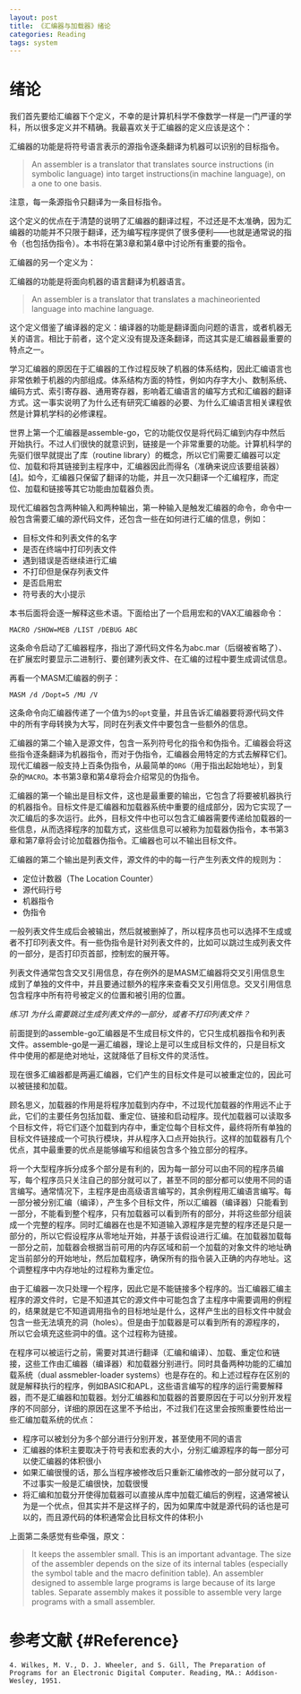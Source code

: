 ```yaml
---
layout: post
title: 《汇编器与加载器》绪论
categories: Reading
tags: system
---
```


# 绪论

我们首先要给汇编器下个定义，不幸的是计算机科学不像数学一样是一门严谨的学科，所以很多定义并不精确。我最喜欢关于汇编器的定义应该是这个：

汇编器的功能是将符号语言表示的源指令逐条翻译为机器可以识别的目标指令。

>An assembler is a translator that translates source instructions (in symbolic language) into target instructions(in machine language), on a one to one basis.

注意，每一条源指令只翻译为一条目标指令。

这个定义的优点在于清楚的说明了汇编器的翻译过程，不过还是不太准确，因为汇编器的功能并不只限于翻译，还为编写程序提供了很多便利——也就是通常说的指令（也包括伪指令）。本书将在第3章和第4章中讨论所有重要的指令。

汇编器的另一个定义为：

汇编器的功能是将面向机器的语言翻译为机器语言。

>An assembler is a translator that translates a machineoriented language into machine language.

这个定义借鉴了编译器的定义：编译器的功能是翻译面向问题的语言，或者机器无关的语言。相比于前者，这个定义没有提及逐条翻译，而这其实是汇编器最重要的特点之一。

学习汇编器的原因在于汇编器的工作过程反映了机器的体系结构，因此汇编语言也非常依赖于机器的内部组成。体系结构方面的特性，例如内存字大小、数制系统、编码方式、索引寄存器、通用寄存器，影响着汇编语言的编写方式和汇编器的翻译方式。这一事实说明了为什么还有研究汇编器的必要、为什么汇编语言相关课程依然是计算机学科的必修课程。

世界上第一个汇编器是assemble-go，它的功能仅仅是将代码汇编到内存中然后开始执行。不过人们很快的就意识到，链接是一个非常重要的功能。计算机科学的先驱们很早就提出了库（routine library）的概念，所以它们需要汇编器可以定位、加载和将其链接到主程序中，汇编器因此而得名（准确来说应该要组装器）[[4](#Reference)]。如今，汇编器只保留了翻译的功能，并且一次只翻译一个汇编程序，而定位、加载和链接等其它功能由加载器负责。

现代汇编器包含两种输入和两种输出，第一种输入是触发汇编器的命令，命令中一般包含需要汇编的源代码文件，还包含一些在如何进行汇编的信息，例如：

- 目标文件和列表文件的名字
- 是否在终端中打印列表文件
- 遇到错误是否继续进行汇编
- 不打印但是保存列表文件
- 是否启用宏
- 符号表的大小提示

本书后面将会逐一解释这些术语。下面给出了一个启用宏和的VAX汇编器命令：

```
MACRO /SHOW=MEB /LIST /DEBUG ABC
```

这条命令启动了汇编器程序，指出了源代码文件名为abc.mar（后缀被省略了）、在扩展宏时要显示二进制行、要创建列表文件、在汇编的过程中要生成调试信息。

再看一个MASM汇编器的例子：

```
MASM /d /Dopt=5 /MU /V
```

这条命令向汇编器传递了一个值为`5`的`opt`变量，并且告诉汇编器要将源代码文件中的所有字母转换为大写，同时在列表文件中要包含一些额外的信息。

汇编器的第二个输入是源文件，包含一系列符号化的指令和伪指令。汇编器会将这些指令逐条翻译为机器指令，而对于伪指令，汇编器会用特定的方式去解释它们。现代汇编器一般支持上百条伪指令，从最简单的`ORG`（用于指出起始地址），到复杂的`MACRO`。本书第3章和第4章将会介绍常见的伪指令。

汇编器的第一个输出是目标文件，这也是最重要的输出，它包含了将要被机器执行的机器指令。目标文件是汇编器和加载器系统中重要的组成部分，因为它实现了一次汇编后的多次运行。此外，目标文件中也可以包含汇编器需要传递给加载器的一些信息，从而选择程序的加载方式，这些信息可以被称为加载器伪指令，本书第3章和第7章将会讨论加载器伪指令。汇编器也可以不输出目标文件。

汇编器的第二个输出是列表文件，源文件的中的每一行产生列表文件的规则为：

- 定位计数器（The Location Counter）
- 源代码行号
- 机器指令
- 伪指令

一般列表文件生成后会被输出，然后就被删掉了，所以程序员也可以选择不生成或者不打印列表文件。有一些伪指令是针对列表文件的，比如可以跳过生成列表文件的一部分，是否打印页首部，控制宏的展开等。

列表文件通常包含交叉引用信息，存在例外的是MASM汇编器将交叉引用信息生成到了单独的文件中，并且要通过额外的程序来查看交叉引用信息。交叉引用信息包含程序中所有符号被定义的位置和被引用的位置。

*练习1 为什么需要跳过生成列表文件的一部分，或者不打印列表文件？*

前面提到的assemble-go汇编器是不生成目标文件的，它只生成机器指令和列表文件。assemble-go是一遍汇编器，理论上是可以生成目标文件的，只是目标文件中使用的都是绝对地址，这就降低了目标文件的灵活性。

现在很多汇编器都是两遍汇编器，它们产生的目标文件是可以被重定位的，因此可以被链接和加载。

顾名思义，加载器的作用是将程序加载到内存中，不过现代加载器的作用远不止于此，它们的主要任务包括加载、重定位、链接和启动程序。现代加载器可以读取多个目标文件，将它们逐个加载到内存中，重定位每个目标文件，最终将所有单独的目标文件链接成一个可执行模块，并从程序入口点开始执行。这样的加载器有几个优点，其中最重要的优点是能够编写和组装包含多个独立部分的程序。

将一个大型程序拆分成多个部分是有利的，因为每一部分可以由不同的程序员编写，每个程序员只关注自己的部分就可以了，甚至不同的部分都可以使用不同的语言编写。通常情况下，主程序是由高级语言编写的，其余例程用汇编语言编写。每一部分被分别汇编（编译），产生多个目标文件，所以汇编器（编译器）只能看到一部分，不能看到整个程序，只有加载器可以看到所有的部分，并将这些部分组装成一个完整的程序。同时汇编器在也是不知道输入源程序是完整的程序还是只是一部分的，所以它假设程序从零地址开始，并基于该假设进行汇编。在加载器加载每一部分之前，加载器会根据当前可用的内存区域和前一个加载的对象文件的地址确定当前部分的开始地址，然后加载程序，确保所有的指令装入正确的内存地址。这个调整程序中内存地址的过程称为重定位。

由于汇编器一次只处理一个程序，因此它是不能链接多个程序的。当汇编器汇编主程序的源文件时，它是不知道其它的源文件中可能包含了主程序中需要调用的例程的，结果就是它不知道调用指令的目标地址是什么，这样产生出的目标文件中就会包含一些无法填充的洞（holes）。但是由于加载器是可以看到所有的源程序的，所以它会填充这些洞中的值。这个过程称为链接。

在程序可以被运行之前，需要对其进行翻译（汇编和编译）、加载、重定位和链接，这些工作由汇编器（编译器）和加载器分别进行。同时具备两种功能的汇编加载系统（dual assmebler-loader systems）也是存在的。和上述过程存在区别的就是解释执行的程序，例如BASIC和APL，这些语言编写的程序的运行需要解释器，而不是汇编器和加载器。划分汇编器和加载器的首要原因在于可以分别开发程序的不同部分，详细的原因在这里不予给出，不过我们在这里会按照重要性给出一些汇编加载系统的优点：

- 程序可以被划分为多个部分进行分别开发，甚至使用不同的语言
- 汇编器的体积主要取决于符号表和宏表的大小，分别汇编源程序的每一部分可以使汇编器的体积很小
- 如果汇编很慢的话，那么当程序被修改后只重新汇编修改的一部分就可以了，不过事实一般是汇编很快，加载很慢
- 将汇编和加载分开使得加载器可以直接从库中加载汇编后的例程，这通常被认为是一个优点，但其实并不是这样子的，因为如果库中就是源代码的话也是可以的，而且源代码的体积通常会比目标文件的体积小

上面第二条感觉有些牵强，原文：

>It keeps the assembler small. This is an important advantage. The size of the assembler depends on the size of its internal tables (especially the symbol table and the macro definition table). An assembler designed to assemble large programs is large because of its large tables. Separate assembly makes it possible to assemble very large programs with a small assembler.

# 参考文献 {#Reference}

```ref
4. Wilkes, M. V., D. J. Wheeler, and S. Gill, The Preparation of Programs for an Electronic Digital Computer. Reading, MA.: Addison-Wesley, 1951.
```
